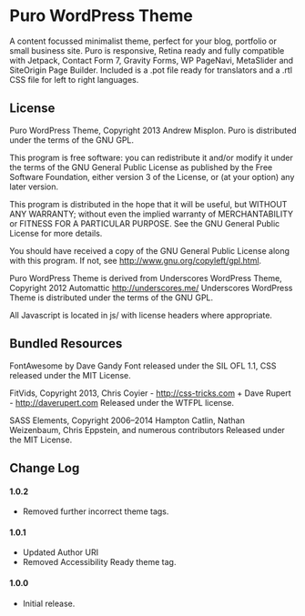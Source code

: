 Puro WordPress Theme
=====================

A content focussed minimalist theme, perfect for your blog, portfolio or small business site. Puro is responsive, Retina ready and fully compatible with Jetpack, Contact Form 7, Gravity Forms, WP PageNavi, MetaSlider and SiteOrigin Page Builder. Included is a .pot file ready for translators and a .rtl CSS file for left to right languages. 


License
---------------------

Puro WordPress Theme, Copyright 2013 Andrew Misplon. Puro is distributed under the terms of the GNU GPL.

This program is free software: you can redistribute it and/or modify it under the terms of the GNU General Public License as published by the Free Software Foundation, either version 3 of the License, or (at your option) any later version.

This program is distributed in the hope that it will be useful, but WITHOUT ANY WARRANTY; without even the implied warranty of MERCHANTABILITY or FITNESS FOR A PARTICULAR PURPOSE. See the GNU General Public License for more details.

You should have received a copy of the GNU General Public License along with this program. If not, see http://www.gnu.org/copyleft/gpl.html.

Puro WordPress Theme is derived from Underscores WordPress Theme, Copyright 2012 Automattic http://underscores.me/ Underscores WordPress Theme is distributed under the terms of the GNU GPL.

All Javascript is located in js/ with license headers where appropriate.


Bundled Resources 
---------------------

FontAwesome by Dave Gandy 
Font released under the SIL OFL 1.1, CSS released under the MIT License.

FitVids, Copyright 2013, Chris Coyier - http://css-tricks.com + Dave Rupert - http://daverupert.com
Released under the WTFPL license.

SASS Elements, Copyright 2006–2014 Hampton Catlin, Nathan Weizenbaum, Chris Eppstein, and numerous contributors
Released under the MIT License.


Change Log 
---------------------

#### 1.0.2
* Removed further incorrect theme tags.

#### 1.0.1
* Updated Author URI
* Removed Accessibility Ready theme tag.

#### 1.0.0
* Initial release.








